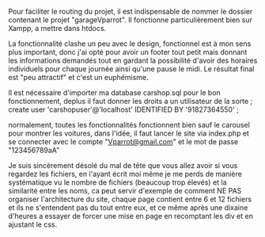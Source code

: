 
Pour faciliter le routing du projet, il est indispensable de nommer le dossier contenant le projet "garageVparrot". Il fonctionne particulièrement bien sur Xampp, a mettre dans htdocs. 



La fonctionnalité clashe un peu avec le design, fonctionnel est à mon sens plus important, donc j'ai opté pour avoir un footer tout petit mais donnant les informations demandés tout en gardant la possibilité d'avoir des horaires individuels pour chaque journée ainsi qu'une pause le midi.
Le résultat final est "peu attractif" et c'est un euphémisme. 


Il est nécessaire d'importer ma database carshop.sql pour le bon fonctionnement, deplus il faut donner les droits a un utilisateur de la sorte ;
create user 'carshopuser'@'localhost' IDENTIFIED BY '91827364550' ;

normalement, toutes les fonctionnalités fonctionnent bien sauf le carousel pour montrer les voitures, dans l'idée, il faut lancer le site via index.php et se connecter avec le compte
"Vparrot@gmail.com" et le mot de passe "123456789aA"

Je suis sincèrement désolé du mal de tête que vous allez avoir si vous regardez les fichiers, en l'ayant écrit moi même je me perds de manière systématique vu le nombre de fichiers (beaucoup trop élevés) et la similarité entre les noms, ca peut servir d'exemple de comment NE PAS organiser l'architecture du site, chaque page contient entre 6 et 12 fichiers et ils ne s'entendent pas du tout entre eux, et ce même après une dixaine d'heures a essayer de forcer une mise en page en recomptant les div et en ajustant le css.
